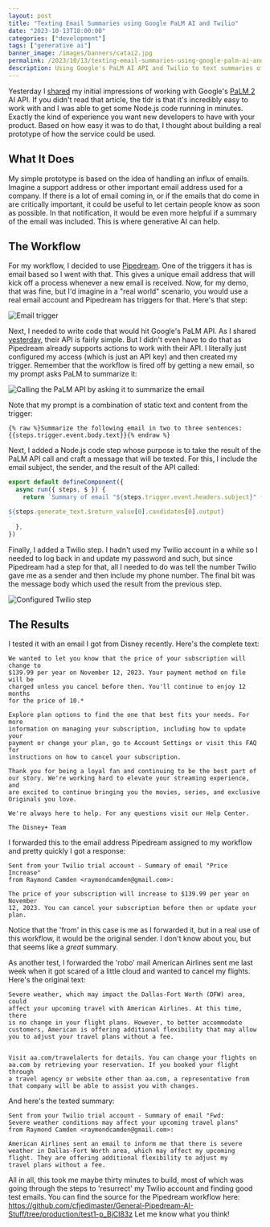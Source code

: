 ```yaml
---
layout: post
title: "Texting Email Summaries using Google PaLM AI and Twilio"
date: "2023-10-13T18:00:00"
categories: ["development"]
tags: ["generative ai"]
banner_image: /images/banners/catai2.jpg
permalink: /2023/10/13/texting-email-summaries-using-google-palm-ai-and-twilio
description: Using Google's PaLM AI API and Twilio to text summaries of email.
---
```


Yesterday I [shared](https://www.raymondcamden.com/2023/10/12/a-look-at-googles-palm-api) my initial impressions of working with Google's [PaLM 2](https://ai.google/discover/palm2/) AI API. If you didn't read that article, the tldr is that it's incredibly easy to work with and I was able to get some Node.js code running in minutes. Exactly the kind of experience you want new developers to have with your product. Based on how easy it was to do that, I thought about building a real prototype of how the service could be used. 

## What It Does

My simple prototype is based on the idea of handling an influx of emails. Imagine a support address or other important email address used for a company. If there is a lot of email coming in, or if the emails that do come in are critically important, it could be useful to let certain people know as soon as possible. In that notification, it would be even more helpful if a summary of the email was included. This is where generative AI can help.

## The Workflow

For my workflow, I decided to use [Pipedream](https://pipedream.com). One of the triggers it has is email based so I went with that. This gives a unique email address that will kick off a process whenever a new email is received. Now, for my demo, that was fine, but I'd imagine in a "real world" scenario, you would use a real email account and Pipedream has triggers for that. Here's that step:

<p>
<img src="https://static.raymondcamden.com/images/2023/10/pd1.png" alt="Email trigger" class="imgborder imgcenter" loading="lazy">
</p>

Next, I needed to write code that would hit Google's PaLM API. As I shared [yesterday](https://www.raymondcamden.com/2023/10/12/a-look-at-googles-palm-api), their API is fairly simple. But I didn't even have to do that as Pipedream already supports actions to work with their API. I literally just configured my access (which is just an API key) and then created my trigger. Remember that the workflow is fired off by getting a new email, so my prompt asks PaLM to summarize it:

<p>
<img src="https://static.raymondcamden.com/images/2023/10/pd2.png" alt="Calling the PaLM API by asking it to summarize the email" class="imgborder imgcenter" loading="lazy">
</p>

Note that my prompt is a combination of static text and content from the trigger: 

```
{% raw %}Summarize the following email in two to three sentences: {{steps.trigger.event.body.text}}{% endraw %}
```

Next, I added a Node.js code step whose purpose is to take the result of the PaLM API call and craft a message that will be texted. For this, I include the email subject, the sender, and the result of the API called:

```js
export default defineComponent({
  async run({ steps, $ }) {
    return `Summary of email "${steps.trigger.event.headers.subject}" from ${steps.trigger.event.headers.from.text}:

${steps.generate_text.$return_value[0].candidates[0].output}    
`
  },
})
```

Finally, I added a Twilio step. I hadn't used my Twilio account in a while so I needed to log back in and update my password and such, but since Pipedream had a step for that, all I needed to do was tell the number Twilio gave me as a sender and then include my phone number. The final bit was the message body which used the result from the previous step. 

<p>
<img src="https://static.raymondcamden.com/images/2023/10/pd3.png" alt="Configured Twilio step" class="imgborder imgcenter" loading="lazy">
</p>

## The Results

I tested it with an email I got from Disney recently. Here's the complete text:

```
We wanted to let you know that the price of your subscription will change to 
$139.99 per year on November 12, 2023. Your payment method on file will be 
charged unless you cancel before then. You'll continue to enjoy 12 months 
for the price of 10.*

Explore plan options to find the one that best fits your needs. For more 
information on managing your subscription, including how to update your 
payment or change your plan, go to Account Settings or visit this FAQ for
instructions on how to cancel your subscription.

Thank you for being a loyal fan and continuing to be the best part of 
our story. We're working hard to elevate your streaming experience, and
are excited to continue bringing you the movies, series, and exclusive 
Originals you love.

We're always here to help. For any questions visit our Help Center.

The Disney+ Team
```

I forwarded this to the email address Pipedream assigned to my workflow and pretty quickly I got a response:

```
Sent from your Twilio trial account - Summary of email "Price Increase" 
from Raymond Camden <raymondcamden@gmail.com>:

The price of your subscription will increase to $139.99 per year on November
12, 2023. You can cancel your subscription before then or update your plan.
```

Notice that the 'from' in this case is me as I forwarded it, but in a real use of this workflow, it would be the original sender. I don't know about you, but that seems like a *great* summary. 

As another test, I forwarded the 'robo' mail American Airlines sent me last week when it got scared of a little cloud and wanted to cancel my flights. Here's the original text:

```
Severe weather, which may impact the Dallas-Fort Worth (DFW) area, could 
affect your upcoming travel with American Airlines. At this time, there 
is no change in your flight plans. However, to better accommodate 
customers, American is offering additional flexibility that may allow 
you to adjust your travel plans without a fee.


Visit aa.com/travelalerts for details. You can change your flights on 
aa.com by retrieving your reservation. If you booked your flight through
a travel agency or website other than aa.com, a representative from 
that company will be able to assist you with changes.
```

And here's the texted summary:

```
Sent from your Twilio trial account - Summary of email "Fwd: 
Severe weather conditions may affect your upcoming travel plans" 
from Raymond Camden <raymondcamden@gmail.com>:

American Airlines sent an email to inform me that there is severe 
weather in Dallas-Fort Worth area, which may affect my upcoming 
flight. They are offering additional flexibility to adjust my 
travel plans without a fee.
```

All in all, this took me maybe thirty minutes to build, most of which was going through the steps to 'resurrect' my Twilio account and finding good test emails. You can find the source for the Pipedream workflow here: <https://github.com/cfjedimaster/General-Pipedream-AI-Stuff/tree/production/test1-p_BjCl83z> Let me know what you think!